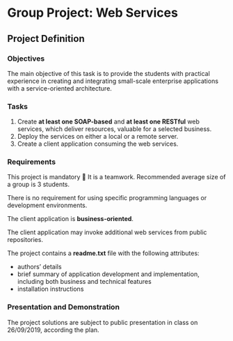 # Group Project: Web Services

## Project Definition 

### Objectives
The main objective of this task is to provide the students with practical experience in creating and integrating small-scale enterprise applications with a service-oriented architecture.

### Tasks
1.    Create __at least one SOAP-based__ and __at least one RESTful__ web services, which deliver resources, valuable for a selected business. 
2.    Deploy the services on either a local or a remote server.
3.    Create a client application consuming the web services.

### Requirements
This project is mandatory :round_pushpin: 
It is a teamwork. Recommended average size of a group is 3 students. 

There is no requirement for using specific programming languages or development environments.

The client application is __business-oriented__.

The client application may invoke additional web services from public repositories.

The project contains a __readme.txt__ file with the following attributes:
- authors’ details
- brief summary of application development and implementation, including both business and technical features
- installation instructions

### Presentation and Demonstration
The project solutions are subject to public presentation in class on 26/09/2019, according the plan. 
